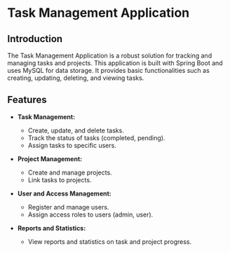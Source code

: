 # Task Management Application

## Introduction

The Task Management Application is a robust solution for tracking and managing tasks and projects. This application is built with Spring Boot and uses MySQL for data storage. It provides basic functionalities such as creating, updating, deleting, and viewing tasks.

## Features

- **Task Management:**
    - Create, update, and delete tasks.
    - Track the status of tasks (completed, pending).
    - Assign tasks to specific users.

- **Project Management:**
    - Create and manage projects.
    - Link tasks to projects.

- **User and Access Management:**
    - Register and manage users.
    - Assign access roles to users (admin, user).

- **Reports and Statistics:**
    - View reports and statistics on task and project progress.